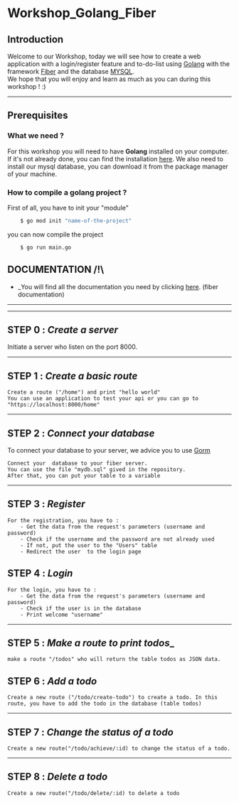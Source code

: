 # Workshop_Golang_Fiber

## Introduction

Welcome to our Workshop, today we will see how to create a web application with a login/register feature and to-do-list using [Golang](https://go.dev/) with the framework [Fiber](https://go.dev/) and the database [MYSQL](https://www.mysql.com/fr/).\
We hope that you will enjoy and learn as much as you can during this workshop ! :)

---
## Prerequisites

### **What we need ?**
For this workshop you will need to have **Golang** installed on your computer. If it's not already done, you can find the installation [here](https://go.dev/doc/install).
We also need to install our mysql database, you can download it from the package manager of your machine.

### How to compile a golang project ?
First of all, you have to init your "module"
```bash
    $ go mod init "name-of-the-project"
```
you can now compile the project
```bash
    $ go run main.go
```

## **DOCUMENTATION /!\\**
- _You will find all the documentation you need by clicking [here](https://go.dev/). (fiber documentation)

---
---


## __STEP 0__ : **_Create a server_**
Initiate a server who listen on the port 8000.

---
## __STEP 1__ : **_Create a basic route_**
    Create a route ("/home") and print "hello world"
    You can use an application to test your api or you can go to "https://localhost:8000/home"

---
## __STEP 2__ : **_Connect your database_**
To connect your database to your server, we advice you to use [Gorm](https://gorm.io/)

    Connect your  database to your fiber server.
    You can use the file "mydb.sql" gived in the repository.
    After that, you can put your table to a variable

---
## __STEP 3__ : **_Register_**
    For the registration, you have to :
        - Get the data from the request's parameters (username and password)
        - Check if the username and the password are not already used
        - If not, put the user to the "Users" table
        - Redirect the user  to the login page

## __STEP 4__ : **_Login_**
    For the login, you have to :
        - Get the data from the request's parameters (username and password)
        - Check if the user is in the database
        - Print welcome "username"
---

## __STEP 5__ : **_Make a route to print todos__**
    make a route "/todos" who will return the table todos as JSON data.

## __STEP 6__ : **_Add a todo_**
    Create a new route ("/todo/create-todo") to create a todo. In this route, you have to add the todo in the database (table todos)

---

## __STEP 7__ : **_Change the status of a todo_**
    Create a new route("/todo/achieve/:id) to change the status of a todo.

---
## __STEP 8__ : **_Delete a todo_**
    Create a new route("/todo/delete/:id) to delete a todo
